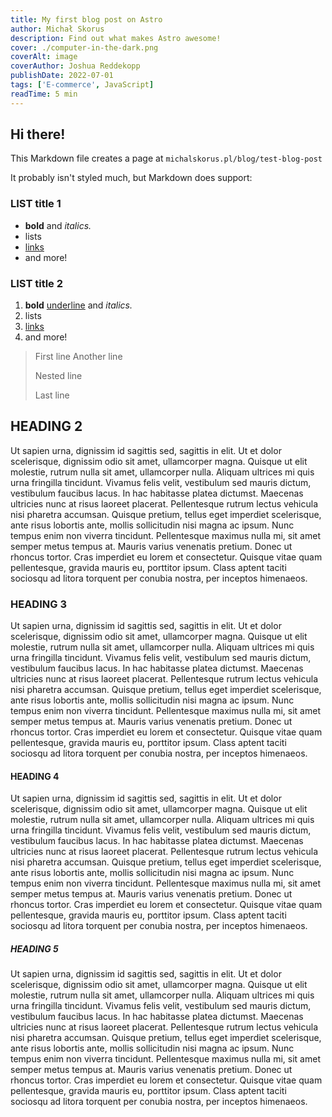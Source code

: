 ```yaml
---
title: My first blog post on Astro
author: Michał Skorus
description: Find out what makes Astro awesome!
cover: ./computer-in-the-dark.png
coverAlt: image
coverAuthor: Joshua Reddekopp
publishDate: 2022-07-01
tags: ['E-commerce', JavaScript]
readTime: 5 min
---
```


## Hi there!

This Markdown file creates a page at `michalskorus.pl/blog/test-blog-post`

It probably isn't styled much, but Markdown does support:

### LIST title 1

- **bold** and _italics._
- lists
- [links](https://astro.build)
- and more!

### LIST title 2

1. **bold** <u>underline</u> and _italics._
2. lists
3. [links](https://astro.build)
4. and more!

> First line
> Another line
>
> Nested line
>
> Last line

## HEADING 2

Ut sapien urna, dignissim id sagittis sed, sagittis in elit. Ut et dolor scelerisque, dignissim odio sit amet, ullamcorper magna. Quisque ut elit molestie, rutrum nulla sit amet, ullamcorper nulla. Aliquam ultrices mi quis urna fringilla tincidunt. Vivamus felis velit, vestibulum sed mauris dictum, vestibulum faucibus lacus. In hac habitasse platea dictumst. Maecenas ultricies nunc at risus laoreet placerat. Pellentesque rutrum lectus vehicula nisi pharetra accumsan. Quisque pretium, tellus eget imperdiet scelerisque, ante risus lobortis ante, mollis sollicitudin nisi magna ac ipsum. Nunc tempus enim non viverra tincidunt. Pellentesque maximus nulla mi, sit amet semper metus tempus at. Mauris varius venenatis pretium. Donec ut rhoncus tortor. Cras imperdiet eu lorem et consectetur. Quisque vitae quam pellentesque, gravida mauris eu, porttitor ipsum. Class aptent taciti sociosqu ad litora torquent per conubia nostra, per inceptos himenaeos.

### HEADING 3

Ut sapien urna, dignissim id sagittis sed, sagittis in elit. Ut et dolor scelerisque, dignissim odio sit amet, ullamcorper magna. Quisque ut elit molestie, rutrum nulla sit amet, ullamcorper nulla. Aliquam ultrices mi quis urna fringilla tincidunt. Vivamus felis velit, vestibulum sed mauris dictum, vestibulum faucibus lacus. In hac habitasse platea dictumst. Maecenas ultricies nunc at risus laoreet placerat. Pellentesque rutrum lectus vehicula nisi pharetra accumsan. Quisque pretium, tellus eget imperdiet scelerisque, ante risus lobortis ante, mollis sollicitudin nisi magna ac ipsum. Nunc tempus enim non viverra tincidunt. Pellentesque maximus nulla mi, sit amet semper metus tempus at. Mauris varius venenatis pretium. Donec ut rhoncus tortor. Cras imperdiet eu lorem et consectetur. Quisque vitae quam pellentesque, gravida mauris eu, porttitor ipsum. Class aptent taciti sociosqu ad litora torquent per conubia nostra, per inceptos himenaeos.

#### HEADING 4

Ut sapien urna, dignissim id sagittis sed, sagittis in elit. Ut et dolor scelerisque, dignissim odio sit amet, ullamcorper magna. Quisque ut elit molestie, rutrum nulla sit amet, ullamcorper nulla. Aliquam ultrices mi quis urna fringilla tincidunt. Vivamus felis velit, vestibulum sed mauris dictum, vestibulum faucibus lacus. In hac habitasse platea dictumst. Maecenas ultricies nunc at risus laoreet placerat. Pellentesque rutrum lectus vehicula nisi pharetra accumsan. Quisque pretium, tellus eget imperdiet scelerisque, ante risus lobortis ante, mollis sollicitudin nisi magna ac ipsum. Nunc tempus enim non viverra tincidunt. Pellentesque maximus nulla mi, sit amet semper metus tempus at. Mauris varius venenatis pretium. Donec ut rhoncus tortor. Cras imperdiet eu lorem et consectetur. Quisque vitae quam pellentesque, gravida mauris eu, porttitor ipsum. Class aptent taciti sociosqu ad litora torquent per conubia nostra, per inceptos himenaeos.

##### HEADING 5

Ut sapien urna, dignissim id sagittis sed, sagittis in elit. Ut et dolor scelerisque, dignissim odio sit amet, ullamcorper magna. Quisque ut elit molestie, rutrum nulla sit amet, ullamcorper nulla. Aliquam ultrices mi quis urna fringilla tincidunt. Vivamus felis velit, vestibulum sed mauris dictum, vestibulum faucibus lacus. In hac habitasse platea dictumst. Maecenas ultricies nunc at risus laoreet placerat. Pellentesque rutrum lectus vehicula nisi pharetra accumsan. Quisque pretium, tellus eget imperdiet scelerisque, ante risus lobortis ante, mollis sollicitudin nisi magna ac ipsum. Nunc tempus enim non viverra tincidunt. Pellentesque maximus nulla mi, sit amet semper metus tempus at. Mauris varius venenatis pretium. Donec ut rhoncus tortor. Cras imperdiet eu lorem et consectetur. Quisque vitae quam pellentesque, gravida mauris eu, porttitor ipsum. Class aptent taciti sociosqu ad litora torquent per conubia nostra, per inceptos himenaeos.
